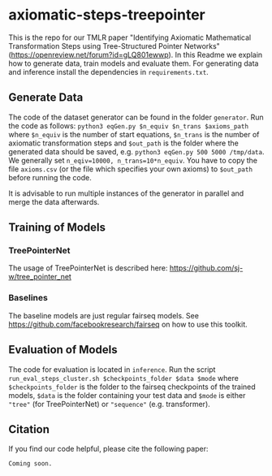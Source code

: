 # axiomatic-steps-treepointer
This is the repo for our TMLR paper "Identifying Axiomatic Mathematical Transformation Steps using Tree-Structured Pointer Networks" (https://openreview.net/forum?id=gLQ801ewwp).
In this Readme we explain how to generate data, train models and evaluate them.
For generating data and inference install the dependencies in `requirements.txt`.

## Generate Data
The code of the dataset generator can be found in the folder `generator`. 
Run the code as follows: `python3 eqGen.py $n_equiv $n_trans $axioms_path` where `$n_equiv` is the number of start equations, `$n_trans` is the number of axiomatic transformation steps and `$out_path` is the folder where the generated data should be saved, e.g. `python3 eqGen.py 500 5000 /tmp/data`. 
We generally set `n_eqiv=10000, n_trans=10*n_equiv`.
You have to copy the file `axioms.csv` (or the file which specifies your own axioms) to `$out_path` before running the code.

It is advisable to run multiple instances of the generator in parallel and merge the data afterwards.

## Training of Models
### TreePointerNet
The usage of TreePointerNet is described here: https://github.com/sj-w/tree_pointer_net

### Baselines
The baseline models are just regular fairseq models. See https://github.com/facebookresearch/fairseq on how to use this toolkit.

## Evaluation of Models
The code for evaluation is located in `inference`. Run the script `run_eval_steps_cluster.sh $checkpoints_folder $data $mode` where `$checkpoints_folder` is the folder to the fairseq checkpoints of the trained models, `$data` is the folder containing your test data and `$mode` is either `"tree"` (for TreePointerNet) or  `"sequence"` (e.g. transformer).

## Citation
If you find our code helpful, please cite the following paper:
```
Coming soon.
```